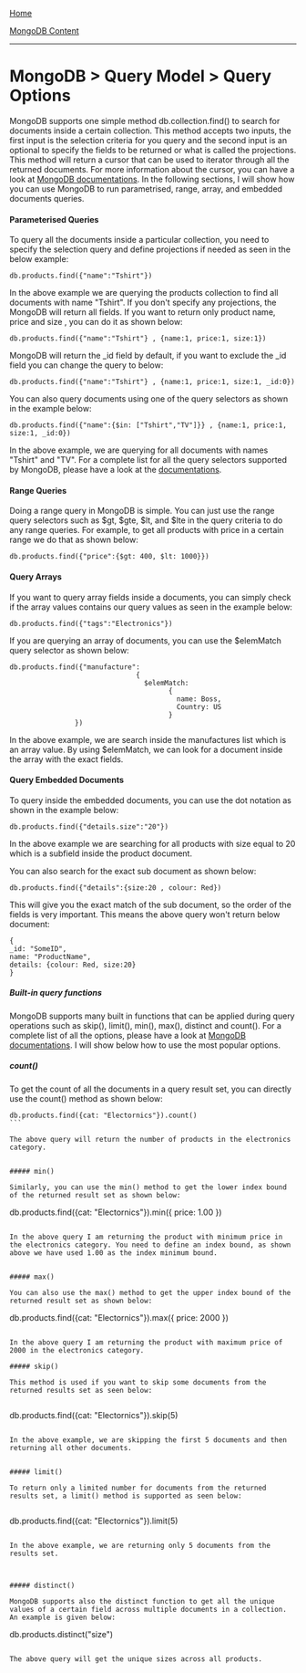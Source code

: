 
[Home](../../index.md)

[MongoDB Content](../MongoDB.md)
___

# MongoDB > Query Model > Query Options



MongoDB supports one simple method db.collection.find() to search for documents inside a certain collection. This method accepts two inputs, the first input is the selection criteria for you query and the second input is an optional to specify the fields to be returned or what is called the projections. This method will return a cursor that can be used to iterator through all the returned documents. For more information about the cursor, you can have a look at [MongoDB documentations](https://docs.mongodb.org/manual/core/cursors/). In the following sections, I will show how you can use MongoDB to run parametrised, range, array, and embedded documents queries. 

#### Parameterised Queries

To query all the documents inside a particular collection, you need to specify the selection query and define projections if needed as seen in the below example:

````
db.products.find({"name":"Tshirt"})
````

In the above example we are querying the products collection to find all documents with name "Tshirt". If you don't specify any projections, the MongoDB will return all fields. If you want to return only product name, price and size , you can do it as shown below:



````
db.products.find({"name":"Tshirt"} , {name:1, price:1, size:1})
````

MongoDB will return the _id field by default, if you want to exclude the _id field you can change the query to below:

````
db.products.find({"name":"Tshirt"} , {name:1, price:1, size:1, _id:0})
````

You can also query documents using one of the query selectors as shown in the example below:

````
db.products.find({"name":{$in: ["Tshirt","TV"]}} , {name:1, price:1, size:1, _id:0})
````

In the above example, we are querying for all documents with names "Tshirt" and "TV". For a complete list for all the query selectors supported by MongoDB, please have a look at the [documentations](https://docs.mongodb.org/v3.0/reference/operator/query/).



#### Range Queries

Doing a range query in MongoDB is simple. You can just use the range query selectors such as $gt, $gte, $lt, and $lte in the query criteria to do any range queries. For example, to get all products with price in a certain range we do that as shown below:


````
db.products.find({"price":{$gt: 400, $lt: 1000}})
````

#### Query Arrays

If you want to query array fields inside a documents, you can simply check if the array values contains our query values as seen in the example below:

````
db.products.find({"tags":"Electronics"})
````

If you are querying an array of documents, you can use the $elemMatch query selector as shown below:

 
````
db.products.find({"manufacture": 
                               {
                                 $elemMatch:
                                       {
                                         name: Boss,
                                         Country: US
                                       }
                })
````

In the above example, we are search inside the manufactures list which is an array value. By using $elemMatch, we can look for a document inside the array with the exact fields.


#### Query Embedded Documents

To query inside the embedded documents, you can use the dot notation as shown in the example below:



````
db.products.find({"details.size":"20"})
````

In the above example we are searching for all products with size equal to 20 which is a subfield inside the product document.

You can also search for the exact sub document as shown below:


````
db.products.find({"details":{size:20 , colour: Red})
````
This will give you the exact match of the sub document, so the order of the fields is very important. This means the above query won't return below document:

````
{
_id: "SomeID",
name: "ProductName",
details: {colour: Red, size:20}
}
````




##### Built-in query functions

MongoDB supports many built in functions that can be applied during query operations such as skip(), limit(), min(), max(), distinct and count(). For a complete list of all the options, please have a look at [MongoDB documentations](https://docs.mongodb.org/v3.0/reference/method/js-cursor/). I will show below how to use the most popular options. 

##### count()

To get the count of all the documents in a query result set, you can directly use the count() method as shown below:

````
db.products.find({cat: "Electornics"}).count()
```

The above query will return the number of products in the electronics category. 


##### min()

Similarly, you can use the min() method to get the lower index bound of the returned result set as shown below:

````
db.products.find({cat: "Electornics"}).min({ price: 1.00 })
```

In the above query I am returning the product with minimum price in the electronics category. You need to define an index bound, as shown above we have used 1.00 as the index minimum bound.


##### max()

You can also use the max() method to get the upper index bound of the returned result set as shown below:

````
db.products.find({cat: "Electornics"}).max({ price: 2000 })
```

In the above query I am returning the product with maximum price of 2000 in the electronics category. 

##### skip()

This method is used if you want to skip some documents from the returned results set as seen below:


````
db.products.find({cat: "Electornics"}).skip(5)
```

In the above example, we are skipping the first 5 documents and then returning all other documents.


##### limit()

To return only a limited number for documents from the returned results set, a limit() method is supported as seen below:


````
db.products.find({cat: "Electornics"}).limit(5)
````

In the above example, we are returning only 5 documents from the results set.



##### distinct()

MongoDB supports also the distinct function to get all the unique values of a certain field across multiple documents in a collection. An example is given below:

````
db.products.distinct("size")
````

The above query will get the unique sizes across all products.













